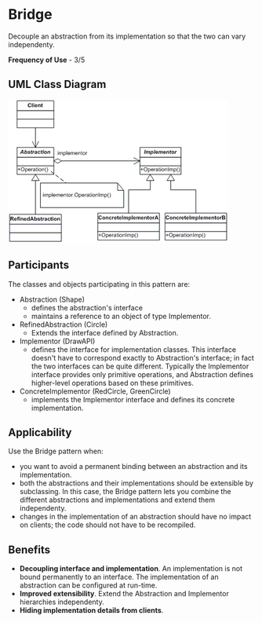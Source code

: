 # Bridge

Decouple an abstraction from its implementation so that the two can vary independenty.

**Frequency of Use** - 3/5

## UML Class Diagram
![Bridge UML](bridge.gif)

## Participants
The classes and objects participating in this pattern are:
- Abstraction (Shape)
  - defines the abstraction's interface
  - maintains a reference to an object of type Implementor.
- RefinedAbstraction (Circle)
  - Extends the interface defined by Abstraction.
- Implementor (DrawAPI)
  - defines the interface for implementation classes. This interface doesn't have to correspond exactly to Abstraction's interface; in fact the two interfaces can be quite different. Typically the Implementor interface provides only primitive operations, and Abstraction defines higher-level operations based on these primitives.
- ConcreteImplementor (RedCircle, GreenCircle)
  - implements the Implementor interface and defines its concrete implementation.

## Applicability
Use the Bridge pattern when:
- you want to avoid a permanent binding between an abstraction and its implementation.
- both the abstractions and their implementations should be extensible by subclassing. In this case, the Bridge pattern lets you combine the different abstractions and implementations and extend them independenty.
- changes in the implementation of an abstraction should have no impact on clients; the code should not have to be recompiled.

## Benefits
- **Decoupling interface and implementation**. An implementation is not bound permanently to an interface. The implementation of an abstraction can be configured at run-time.
- **Improved extensibility**. Extend the Abstraction and Implementor hierarchies independenty.
- **Hiding implementation details from clients**.
